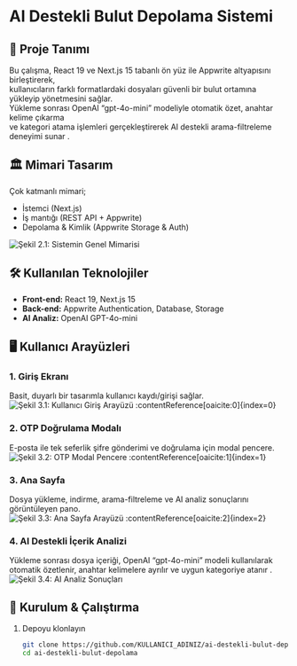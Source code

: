 # AI Destekli Bulut Depolama Sistemi

## 📖 Proje Tanımı
Bu çalışma, React 19 ve Next.js 15 tabanlı ön yüz ile Appwrite altyapısını birleştirerek,  
kullanıcıların farklı formatlardaki dosyaları güvenli bir bulut ortamına yükleyip yönetmesini sağlar.  
Yükleme sonrası OpenAI “gpt-4o-mini” modeliyle otomatik özet, anahtar kelime çıkarma  
ve kategori atama işlemleri gerçekleştirerek AI destekli arama-filtreleme deneyimi sunar .

## 🏛️ Mimari Tasarım
Çok katmanlı mimari;  
- İstemci (Next.js)  
- İş mantığı (REST API + Appwrite)  
- Depolama & Kimlik (Appwrite Storage & Auth)  

![Şekil 2.1: Sistemin Genel Mimarisi](assets/images/mimari.png)

## 🛠️ Kullanılan Teknolojiler
- **Front-end:** React 19, Next.js 15  
- **Back-end:** Appwrite Authentication, Database, Storage  
- **AI Analiz:** OpenAI GPT-4o-mini  

## 🖥️ Kullanıcı Arayüzleri

### 1. Giriş Ekranı
Basit, duyarlı bir tasarımla kullanıcı kaydı/girişi sağlar.  
![Şekil 3.1: Kullanıcı Giriş Arayüzü](assets/images/login.png) :contentReference[oaicite:0]{index=0}

### 2. OTP Doğrulama Modalı
E-posta ile tek seferlik şifre gönderimi ve doğrulama için modal pencere.  
![Şekil 3.2: OTP Modal Pencere](assets/images/otp_modal.png) :contentReference[oaicite:1]{index=1}

### 3. Ana Sayfa
Dosya yükleme, indirme, arama-filtreleme ve AI analiz sonuçlarını görüntüleyen pano.  
![Şekil 3.3: Ana Sayfa Arayüzü](assets/images/homepage.png) :contentReference[oaicite:2]{index=2}

### 4. AI Destekli İçerik Analizi
Yükleme sonrası dosya içeriği, OpenAI “gpt-4o-mini” modeli kullanılarak otomatik özetlenir, anahtar kelimelere ayrılır ve uygun kategoriye atanır .  
![Şekil 3.4: AI Analiz Sonuçları](assets/images/ai_analysis.png)

## 🚀 Kurulum & Çalıştırma
1. Depoyu klonlayın  
   ```bash
   git clone https://github.com/KULLANICI_ADINIZ/ai-destekli-bulut-depolama.git
   cd ai-destekli-bulut-depolama

